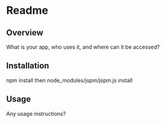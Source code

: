 # Readme

## Overview

What is your app, who uses it, and where can it be accessed?

## Installation

npm install
then
node_modules/jspm/jspm.js install

## Usage

Any usage instructions?


